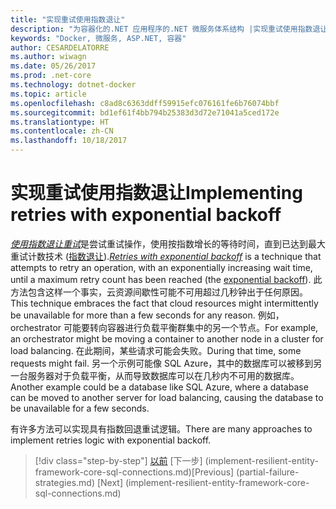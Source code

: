 ```yaml
---
title: "实现重试使用指数退让"
description: "为容器化的.NET 应用程序的.NET 微服务体系结构 |实现重试使用指数退让"
keywords: "Docker, 微服务, ASP.NET, 容器"
author: CESARDELATORRE
ms.author: wiwagn
ms.date: 05/26/2017
ms.prod: .net-core
ms.technology: dotnet-docker
ms.topic: article
ms.openlocfilehash: c8ad8c6363ddff59915efc076161fe6b76074bbf
ms.sourcegitcommit: bd1ef61f4bb794b25383d3d72e71041a5ced172e
ms.translationtype: HT
ms.contentlocale: zh-CN
ms.lasthandoff: 10/18/2017
---
```

# <a name="implementing-retries-with-exponential-backoff"></a><span data-ttu-id="9367c-104">实现重试使用指数退让</span><span class="sxs-lookup"><span data-stu-id="9367c-104">Implementing retries with exponential backoff</span></span>

<span data-ttu-id="9367c-105">[*使用指数退让重试*](https://docs.microsoft.com/azure/architecture/patterns/retry)是尝试重试操作，使用按指数增长的等待时间，直到已达到最大重试计数技术 ([指数退让](https://en.wikipedia.org/wiki/Exponential_backoff)).</span><span class="sxs-lookup"><span data-stu-id="9367c-105">[*Retries with exponential backoff*](https://docs.microsoft.com/azure/architecture/patterns/retry) is a technique that attempts to retry an operation, with an exponentially increasing wait time, until a maximum retry count has been reached (the [exponential backoff](https://en.wikipedia.org/wiki/Exponential_backoff)).</span></span> <span data-ttu-id="9367c-106">此方法包含这样一个事实，云资源间歇性可能不可用超过几秒钟出于任何原因。</span><span class="sxs-lookup"><span data-stu-id="9367c-106">This technique embraces the fact that cloud resources might intermittently be unavailable for more than a few seconds for any reason.</span></span> <span data-ttu-id="9367c-107">例如，orchestrator 可能要转向容器进行负载平衡群集中的另一个节点。</span><span class="sxs-lookup"><span data-stu-id="9367c-107">For example, an orchestrator might be moving a container to another node in a cluster for load balancing.</span></span> <span data-ttu-id="9367c-108">在此期间，某些请求可能会失败。</span><span class="sxs-lookup"><span data-stu-id="9367c-108">During that time, some requests might fail.</span></span> <span data-ttu-id="9367c-109">另一个示例可能像 SQL Azure，其中的数据库可以被移到另一台服务器对于负载平衡，从而导致数据库可以在几秒内不可用的数据库。</span><span class="sxs-lookup"><span data-stu-id="9367c-109">Another example could be a database like SQL Azure, where a database can be moved to another server for load balancing, causing the database to be unavailable for a few seconds.</span></span>

<span data-ttu-id="9367c-110">有许多方法可以实现具有指数回退重试逻辑。</span><span class="sxs-lookup"><span data-stu-id="9367c-110">There are many approaches to implement retries logic with exponential backoff.</span></span>


>[!div class="step-by-step"]
<span data-ttu-id="9367c-111">[以前](部分的失败-strategies.md) [下一步] (implement-resilient-entity-framework-core-sql-connections.md)</span><span class="sxs-lookup"><span data-stu-id="9367c-111">[Previous] (partial-failure-strategies.md) [Next] (implement-resilient-entity-framework-core-sql-connections.md)</span></span>

